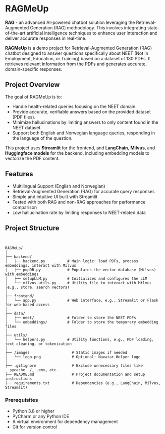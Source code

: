 # RAGMeUp

**RAG** - an advanced AI-powered chatbot solution leveraging the Retrieval-Augmented Generation (RAG) methodology. 
This involves integrating state-of-the-art artificial intelligence techniques to enhance user interaction and deliver accurate responses in real-time.

**RAGMeUp** is a demo project for Retrieval-Augmented Generation (RAG) chatbot designed to answer questions specifically about NEET (Not in Employment, Education, or Training) based on a dataset of 130 PDFs. It retrieves relevant information from the PDFs and generates accurate, domain-specific responses. 

## Project Overview

The goal of RAGMeUp is to:
- Handle health-related queries focusing on the NEET domain.
- Provide accurate, verifiable answers based on the provided dataset (PDF files).
- Minimize hallucinations by limiting answers to only content found in the NEET dataset.
- Support both English and Norwegian language queries, responding in the language of the question.

This project uses **Streamlit** for the frontend, and **LangChain**, **Milvus**, and **Huggingface models** for the backend, including embedding models to vectorize the PDF content.

## Features

- Multilingual Support (English and Norwegian)
- Retrieval-Augmented Generation (RAG) for accurate query responses
- Simple and intuitive UI built with Streamlit
- Tested with both RAG and non-RAG approaches for performance comparison
- Low hallucination rate by limiting responses to NEET-related data

## Project Structure

```


RAGMeUp/
│
├── backend/
│   ├── backend.py          # Main logic: load PDFs, process embeddings, interact with Milvus
│   ├── popDB.py            # Populates the vector database (Milvus) with embeddings
│   ├── setupLLM.py         # Initializes and configures the LLM
│   └── milvus_utils.py     # Utility file to interact with Milvus (e.g., store, search vectors)
│
├── frontend/
│   └── app.py              # Web interface, e.g., Streamlit or Flask for web-based access
│
├── data/
│   ├── neet/               # Folder to store the NEET PDFs
│   └── embeddings/         # Folder to store the temporary embedding files 
│
├── utils/
│   └── helpers.py          # Utility functions, e.g., PDF loading, text cleaning, or tokenization
│
├── /images                   # Static images if needed
│   └── logo.png              # Optional: Navatar-Helper logo
│
├── .gitignore                # Exclude unnecessary files like __pycache__/, .env, etc.
├── README.md                 # Project documentation and setup instructions
├── requirements.txt          # Dependencies (e.g., LangChain, Milvus, Streamlit)

```

### Prerequisites
- Python 3.8 or higher
- PyCharm or any Python IDE
- A virtual environment for dependency management
- Git for version control




